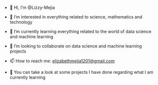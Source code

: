 - 👋 Hi, I’m @Lizzy-Mejia
- 👀 I’m interested in everything related to science, mathematics and technology
- 🧠 I’m currently learning everything related to the world of data science and machine learning
- 📝 I’m looking to collaborate on data science and machine learning projects
- 📫 How to reach me: elizabethmejia1201@gmail.com

- 👀 You can take a look at some projects I have done regarding what I am currently learning
